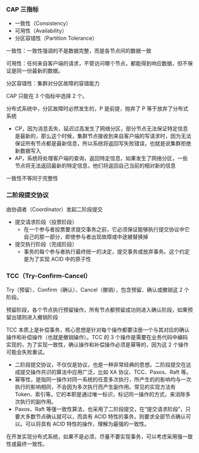 ### CAP 三指标

* 一致性（Consistency）
* 可用性（Availability）
* 分区容错性（Partition Tolerance）

一致性：一致性强调的不是数据完整，而是各节点间的数据一致

可用性：任何来自客户端的请求，不管访问哪个节点，都能得到响应数据，但不保证是同一份最新的数据。

分区容错性：集群对分区故障的容错能力

CAP 只能在 3 个指标中选择 2 个。

分布式系统中，分区故障时必然发生的，P 是前提，抛弃了 P 等于放弃了分布式系统

* CP，因为消息丢失、延迟过高发生了网络分区，部分节点无法保证特定信息是最新的，那么这个时候，集群节点接收到来自客户端的写请求时，因为无法保证所有节点都是最新信息，所以系统将返回写失败错误，也就是说集群拒绝新数据写入
* AP，系统将处理客户端的查询，返回特定信息，如果发生了网络分区，一些节点将无法返回最新的特定信息，他们将返回自己当前的相对新的信息

一致性不等同于完整性



### 二阶段提交协议

由协调者（Coordinator）发起二阶段提交

* 提交请求阶段（投票阶段）
  * 在一个参与者投票要求提交事务之前，它必须保证能够执行提交协议中它自己的那一部分，即使参与者出现故障或中途被替换掉
* 提交执行阶段（完成阶段）
  * 事务的每个参与者执行最终统一的决定，提交事务或放弃事务。这个约定是为了实现 ACID 中的原子性



### TCC（Try-Confirm-Cancel）

Try（预留）、Confirm（确认）、Cancel（撤销），包含预留、确认或撤销这 2 个阶段。

预留阶段，各个节点执行预留操作。所有节点都预留成功则进入确认阶段，如果预留出错则进入撤销阶段

TCC 本质上是补偿事务，核心思想是针对每个操作都要注册一个与其对应的确认操作和补偿操作（也就是撤销操作）。TCC 的 3 个操作是需要在业务代码中编码实现的，为了实现一致性，确认操作和补偿操作必须是幂等的，因为这 2 个操作可能会失败重试。



* 二阶段提交协议，不仅仅是协议，也是一种非常经典的思想。二阶段提交在达成提交操作共识的算法中应用广泛，比如 XA 协议、TCC、Paxos、Raft 等。
* 幂等性，是指同一操作对同一系统的任意多次执行，所产生的的影响均与一次执行的影响相同，不会因为多次执行而产生副作用。常见的实现方法有 Token、索引等。它的本职是通过唯一标识，标记同一操作的方式，来消除多次执行的副作用。
* Paxos、Raft 等强一致性算法，也采用了二阶段提交，在“提交请求阶段”，只要大多数节点确认就可以，而具有 ACID 特性的事务，则要求全部节点确认可以。可以将具有 ACID 特性的操作，理解为最强的一致性。

在开发实现分布式系统，如果不是必须，尽量不要实现事务，可以考虑采用强一致性或最终一致性。

